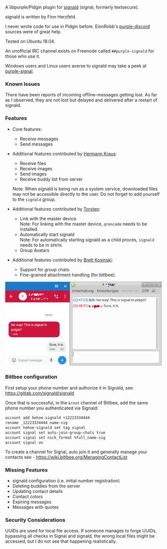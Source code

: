 A libpurple/Pidgin plugin for [signald](https://git.callpipe.com/finn/signald) (signal, formerly textsecure).

signald is written by Finn Herzfeld.

I never wrote code for use in Pidgin before. EionRobb's [purple-discord](https://github.com/EionRobb/purple-discord) sources were of great help. 

Tested on Ubuntu 18.04.

An unofficial IRC channel exists on Freenode called `##purple-signald` for those who use it.

Windows users and Linux users averse to signald may take a peek at [purple-signal](https://github.com/hoehermann/purple-signal).

### Known Issues

There have been reports of incoming offline-messages getting lost. As far as I observed, they are not lost but delayed and delivered after a restart of signald.

### Features

* Core features:

  * Receive messages
  * Send messages

* Additional features contributed by [Hermann Kraus](https://github.com/herm/):

  * Receive files
  * Receive images
  * Send images
  * Receive buddy list from server

  Note: When signald is being run as a system service, downloaded files may not be accessible directly to the user. Do not forget to add yourself to the `signald` group.

* Additional features contributed by [Torsten](https://github.com/ttlmax/libpurple-signald):

  * Link with the master device  
    Note: For linking with the master device, `qrencode` needs to be installed.
  * Automatically start signald  
    Note: For automatically starting signald as a child proces, `signald` needs to be in `$PATH`.
  * Group Avatars

* Additional features contributed by [Brett Kosinski](https://github.com/fancypantalons/):

  * Support for group chats.
  * Fine-grained attachment handling (for bitlbee).

![Instant Message](/instant_message.png?raw=true "Instant Message Screenshot")

### Bitlbee configuration

First setup your phone number and authorize it in Signald, see https://gitlab.com/signald/signald

Once that is successful, in the `&root` channel of Bitlbee, add the same phone number you authenticated via Signald:
```
account add hehoe-signald +12223334444
rename _12223334444 name-sig
account hehoe-signald set tag signal
account signal set auto-join-group-chats true
account signal set nick_format %full_name-sig
account signal on
```
To create a channel for Signal, auto join it and generally manage your contacts see - https://wiki.bitlbee.org/ManagingContactList

### Missing Features

* signald configuration (i.e. initial number registration)
* Deleting buddies from the server
* Updating contact details
* Contact colors
* Expiring messages
* Messages with quotes

### Security Considerations

UUIDs are used for local file access. If someone manages to forge UUIDs, bypassing all checks in Signal and signald, the wrong local files might be accessed, but I do not see that happening realistically.
